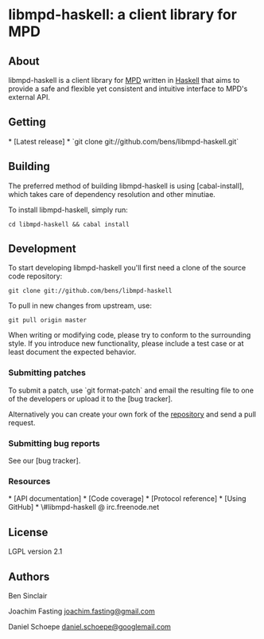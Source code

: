 <h1>libmpd-haskell: a client library for MPD</h1>

<h2 id="about">About</h2>

libmpd-haskell is a client library for [MPD] written in
[Haskell] that aims to provide a safe and flexible yet consistent and
intuitive interface to MPD's external API.

[MPD]: http://www.musicpd.org
[Haskell]: http://www.haskell.org

<h2 id="getting">Getting</h2>
* [Latest release]
* `git clone git://github.com/bens/libmpd-haskell.git`

[Latest release]: http://hackage.haskell.org/package/libmpd
[GIT repository]: git://github.com/bens/libmpd-haskell.git

<h2 id="building">Building</h2>
The preferred method of building libmpd-haskell is using [cabal-install], which
takes care of dependency resolution and other minutiae.

To install libmpd-haskell, simply run:

`cd libmpd-haskell && cabal install`

[cabal-install]: http://hackage.haskell.org/package/cabal-install

<h2 id="development">Development</h2>

To start developing libmpd-haskell you'll first need a clone of the
source code repository:

`git clone git://github.com/bens/libmpd-haskell`

To pull in new changes from upstream, use:

`git pull origin master`

When writing or modifying code, please try to conform to the
surrounding style. If you introduce new functionality, please include
a test case or at least document the expected behavior.

<h3 id="submitting">Submitting patches</h3>
To submit a patch, use `git format-patch` and email the resulting
file to one of the developers or upload it to the [bug tracker].

Alternatively you can create your own fork of the [repository]
and send a pull request.

<h3 id="bugs">Submitting bug reports</h3>
See our [bug tracker].

<h3 id="resources">Resources</h3>
* [API documentation]
* [Code coverage]
* [Protocol reference]
* [Using GitHub]
* \#libmpd-haskell @ irc.freenode.net

[bug tracker]: http://trac.haskell.org/libmpd/
[GitHub]: http://www.github.com
[repository]: http://www.github.com/bens/libmpd-haskell
[API documentation]: http://projects.haskell.org/libmpd/doc/
[Code coverage]: http://projects.haskell.org/libmpd/coverage/hpc_index.html
[Protocol reference]: http://www.musicpd.org/doc/protocol/
[Using GitHub]: http://www.help.github.com

<h2 id="license">License</h2>
LGPL version 2.1

<h2 id="authors">Authors</h2>
Ben Sinclair <ben.d.sinclair@gmail.com>

Joachim Fasting <joachim.fasting@gmail.com>

Daniel Schoepe <daniel.schoepe@googlemail.com>

